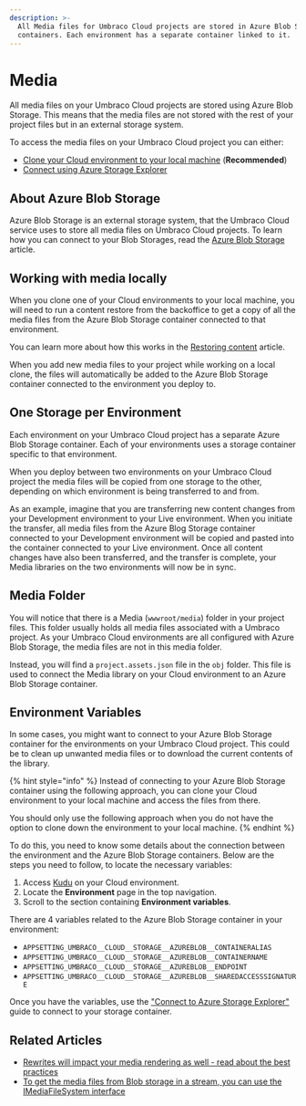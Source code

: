 ```yaml
---
description: >-
  All Media files for Umbraco Cloud projects are stored in Azure Blob Storage
  containers. Each environment has a separate container linked to it.
---
```


# Media

All media files on your Umbraco Cloud projects are stored using Azure Blob Storage. This means that the media files are not stored with the rest of your project files but in an external storage system.

To access the media files on your Umbraco Cloud project you can either:

* [Clone your Cloud environment to your local machine](working-locally.md) (**Recommended**)
* [Connect using Azure Storage Explorer](azure-blob-storage/connect-to-azure-storage-explorer.md)

## About Azure Blob Storage <a href="#about-azure-blob-storage" id="about-azure-blob-storage"></a>

Azure Blob Storage is an external storage system, that the Umbraco Cloud service uses to store all media files on Umbraco Cloud projects.  To learn how you can connect to your Blob Storages, read the [Azure Blob Storage](azure-blob-storage/) article.

## Working with media locally

When you clone one of your Cloud environments to your local machine, you will need to run a content restore from the backoffice to get a copy of all the media files from the Azure Blob Storage container connected to that environment.

You can learn more about how this works in the [Restoring content](../deployment/restoring-content/) article.

When you add new media files to your project while working on a local clone, the files will automatically be added to the Azure Blob Storage container connected to the environment you deploy to.

## One Storage per Environment

Each environment on your Umbraco Cloud project has a separate Azure Blob Storage container. Each of your environments uses a storage container specific to that environment.

When you deploy between two environments on your Umbraco Cloud project the media files will be copied from one storage to the other, depending on which environment is being transferred to and from.

As an example, imagine that you are transferring new content changes from your Development environment to your Live environment. When you initiate the transfer, all media files from the Azure Blog Storage container connected to your Development environment will be copied and pasted into the container connected to your Live environment. Once all content changes have also been transferred, and the transfer is complete, your Media libraries on the two environments will now be in sync.

## Media Folder

You will notice that there is a Media (`wwwroot/media`) folder in your project files. This folder usually holds all media files associated with a Umbraco project. As your Umbraco Cloud environments are all configured with Azure Blob Storage, the media files are not in this media folder.

Instead, you will find a `project.assets.json` file in the `obj` folder. This file is used to connect the Media library on your Cloud environment to an Azure Blob Storage container.

## Environment Variables

In some cases, you might want to connect to your Azure Blob Storage container for the environments on your Umbraco Cloud project. This could be to clean up unwanted media files or to download the current contents of the library.

{% hint style="info" %}
Instead of connecting to your Azure Blob Storage container using the following approach, you can clone your Cloud environment to your local machine and access the files from there.

You should only use the following approach when you do not have the option to clone down the environment to your local machine.
{% endhint %}

To do this, you need to know some details about the connection between the environment and the Azure Blob Storage containers. Below are the steps you need to follow, to locate the necessary variables:

1. Access [Kudu](power-tools/) on your Cloud environment.
2. Locate the **Environment** page in the top navigation.
3. Scroll to the section containing **Environment variables**.

There are 4 variables related to the Azure Blob Storage container in your environment:

* `APPSETTING_UMBRACO__CLOUD__STORAGE__AZUREBLOB__CONTAINERALIAS`
* `APPSETTING_UMBRACO__CLOUD__STORAGE__AZUREBLOB__CONTAINERNAME`
* `APPSETTING_UMBRACO__CLOUD__STORAGE__AZUREBLOB__ENDPOINT`
* `APPSETTING_UMBRACO__CLOUD__STORAGE__AZUREBLOB__SHAREDACCESSSIGNATURE`

Once you have the variables, use the ["Connect to Azure Storage Explorer"](azure-blob-storage/connect-to-azure-storage-explorer.md) guide to connect to your storage container.

## Related Articles

* [Rewrites will impact your media rendering as well - read about the best practices](project-settings/manage-hostnames/rewrites-on-cloud.md)
* [To get the media files from Blob storage in a stream, you can use the IMediaFileSystem interface](https://docs.umbraco.com/umbraco-cms/reference/configuration/filesystemproviders#get-the-contents-of-a-file-as-a-stream)

